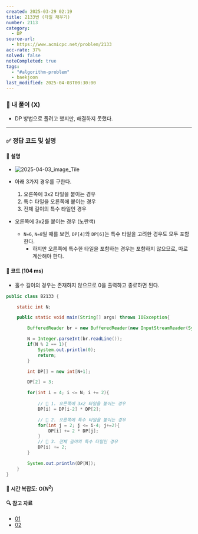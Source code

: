 ```yaml
---
created: 2025-03-29 02:19
title: 2133번 (타일 채우기)
number: 2113
category:
  - DP
source-url:
  - https://www.acmicpc.net/problem/2133
acc-rate: 37%
solved: false
noteCompleted: true
tags:
  - "#algorithm-problem"
  - baekjoon
last_modified: 2025-04-03T00:30:00
---
```

### 📁 내 풀이 (X)
- DP 방법으로 풀려고 했지만, 해결하지 못했다.
---
### ✅ 정답 코드 및 설명
#### 📝 설명
- ![2025-04-03_image_Tile](https://github.com/user-attachments/assets/2a7b73b9-ada4-4f68-a234-3135fe70a887)
- 아래 3가지 경우를 구한다.
	1. 오른쪽에 3x2 타일을 붙이는 경우 
	2. 특수 타일을 오른쪽에 붙이는 경우
	3. 전체 길이의 특수 타일인 경우

- 오른쪽에 3x2를 붙이는 경우 (노란색)
	- `N=6`, `N=8`일 때를 보면, `DP[4]`와 `DP[6]`는 특수 타일을 고려한 경우도 모두 포함한다.
		- 하지만 오른쪽에 특수한 타일을 포함하는 경우는 포함하지 않으므로, 따로 계산해야 한다.
#### 📝 코드 (104 ms)
- 홀수 길이의 경우는 존재하지 않으므로 0을 출력하고 종료하면 된다.
```java
public class B2133 {

    static int N;

    public static void main(String[] args) throws IOException{

        BufferedReader br = new BufferedReader(new InputStreamReader(System.in));

        N = Integer.parseInt(br.readLine());
        if(N % 2 == 1){
            System.out.println(0);
            return;
        }

        int DP[] = new int[N+1];

        DP[2] = 3;

        for(int i = 4; i <= N; i += 2){
        
            // 📌 1. 오른쪽에 3x2 타일을 붙이는 경우
            DP[i] = DP[i-2] * DP[2];

			// 📌 2. 오른쪽에 특수 타일을 붙이는 경우
			for(int j = 2; j <= i-4; j+=2){
			    DP[i] += 2 * DP[j];
			}
            // 📌 3. 전체 길이의 특수 타일인 경우
            DP[i] += 2;
        }

        System.out.println(DP[N]);
    }
}
```
#### 📝 시간 복잡도: O($N^2$)

#### 🔍 참고 자료
- [01](https://eunchaan.tistory.com/51)
- [02](https://january-diary.tistory.com/entry/BOJ-2133-%ED%83%80%EC%9D%BC-%EC%B1%84%EC%9A%B0%EA%B8%B0-JAVA)




